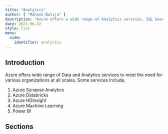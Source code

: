 ```yaml
---
title: "Analytics"
author: [ "Mahesh Balija" ]
description: "Azure offers a wide range of Analytics services. SQL based Analytics solution to Visual based Analytics to Avanced Machine Learning based Analytics."
date: 2021-06-22
style: list
menu:
  side:
    identifier: analytics
---
```


## Introduction

Azure offers wide range of Data and Analytics services to meet the need for various organizations at all scales. 
Some services include,

1) Azure Synapse Analytics
2) Azure Databricks
3) Azure HDInsight 
4) Azure Machine Learning
5) Power BI

## Sections
